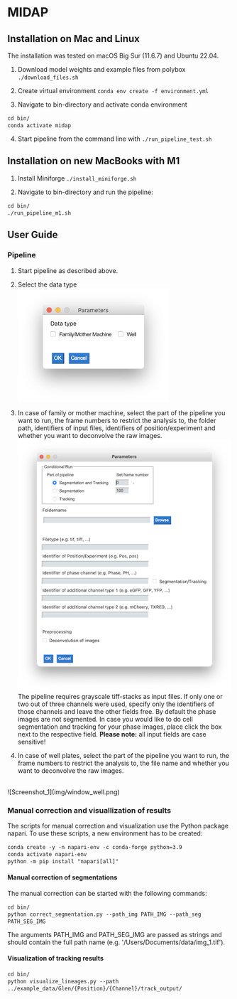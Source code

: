 # MIDAP

## Installation on Mac and Linux

The installation was tested on macOS Big Sur (11.6.7) and Ubuntu 22.04.

1. Download model weights and example files from polybox `./download_files.sh`

2. Create virtual environment `conda env create -f environment.yml`

3. Navigate to bin-directory and activate conda environment
```
cd bin/
conda activate midap
```
4. Start pipeline from the command line with `./run_pipeline_test.sh`

## Installation on new MacBooks with M1

1. Install Miniforge `./install_miniforge.sh`

2. Navigate to bin-directory and run the pipeline:
```
cd bin/
./run_pipeline_m1.sh
```

## User Guide

### Pipeline
1. Start pipeline as described above.

2. Select the data type<br/>
![Screenshot_1](img/window_select.png)<br/>

3. In case of family or mother machine, select the part of the pipeline you want to run, the frame numbers to restrict the analysis to, the folder path, identifiers of input files, identifiers of position/experiment and whether you want to deconvolve the raw images.
![Screenshot_1](img/window_chamber_new.png)<br/>
The pipeline requires grayscale tiff-stacks as input files.
If only one or two out of three channels were used, specify only the identifiers of those channels and leave the other fields free. By default the phase images are not segmented. In case you would like to do cell segmentation and tracking for your phase images, place click the box next to the respective field.
**Please note:** all input fields are case sensitive!
4. In case of well plates, select the part of the pipeline you want to run, the frame numbers to restrict the analysis to, the file name and whether you want to deconvolve the raw images.
<br/>
![Screenshot_1](img/window_well.png)<br/>

### Manual correction and visuallization of results

The scripts for manual correction and visualization use the Python package napari. To use these scripts, a new environment has to be created:

```
conda create -y -n napari-env -c conda-forge python=3.9
conda activate napari-env
python -m pip install "napari[all]"
```

#### Manual correction of segmentations
The manual correction can be started with the following commands:
```
cd bin/
python correct_segmentation.py --path_img PATH_IMG --path_seg PATH_SEG_IMG
```

The arguments PATH_IMG and PATH_SEG_IMG are passed as strings and should contain the full path name (e.g. '/Users/Documents/data/img_1.tif').

#### Visualization of tracking results
```
cd bin/
python visualize_lineages.py --path ../example_data/Glen/{Position}/{Channel}/track_output/
```

